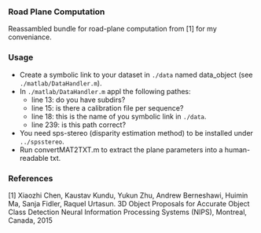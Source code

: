### Road Plane Computation

Reassambled bundle for road-plane computation from [1] for my conveniance.

### Usage
- Create a symbolic link to your dataset in ```./data``` named data_object (see ```./matlab/DataHandler.m```).
- In ```./matlab/DataHandler.m``` appl the following pathes:
    - line 13: do you have subdirs?
    - line 15: is there a calibration file per sequence?
    - line 18: this is the name of you symbolic link in ```./data```.
    - line 239: is this path correct?
- You need sps-stereo (disparity estimation method) to be installed under ```../spsstereo```.
- Run convertMAT2TXT.m to extract the plane parameters into a human-readable txt.

### References

[1] Xiaozhi Chen, Kaustav Kundu, Yukun Zhu, Andrew Berneshawi, Huimin Ma, Sanja Fidler, Raquel Urtasun. 
3D Object Proposals for Accurate Object Class Detection 
Neural Information Processing Systems (NIPS), Montreal, Canada, 2015 
